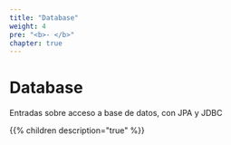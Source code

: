 ```yaml
---
title: "Database"
weight: 4
pre: "<b>- </b>"
chapter: true
---
```

# Database
Entradas sobre acceso a base de datos, con JPA y JDBC
<!--more-->

{{% children  description="true"  %}}